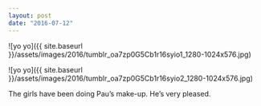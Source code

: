 ```yaml
---
layout: post
date: "2016-07-12"
---
```


![yo yo]({{ site.baseurl }}/assets/images/2016/tumblr_oa7zp0G5Cb1r16syio1_1280-1024x576.jpg)

![yo yo]({{ site.baseurl }}/assets/images/2016/tumblr_oa7zp0G5Cb1r16syio2_1280-1024x576.jpg)

The girls have been doing Pau’s make-up. He’s very pleased.
